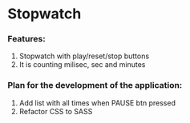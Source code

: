 # Stopwatch

### Features:

1. Stopwatch with play/reset/stop buttons
2. It is counting milisec, sec and minutes

### Plan for the development of the application:

1. Add list with all times when PAUSE btn pressed
2. Refactor CSS to SASS

